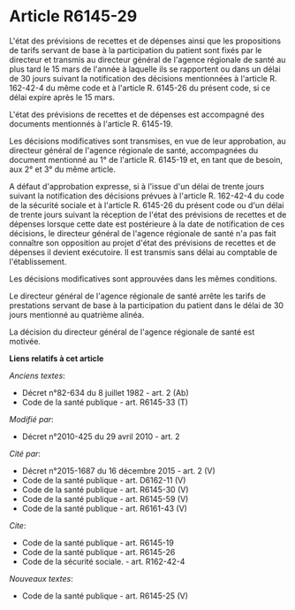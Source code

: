 # Article R6145-29

L'état des prévisions de recettes et de dépenses ainsi que les propositions de tarifs servant de base à la participation du
patient sont fixés par le directeur et transmis au directeur général de l'agence régionale de santé au plus tard le 15 mars
de l'année à laquelle ils se rapportent ou dans un délai de 30 jours suivant la notification des décisions mentionnées à
l'article R. 162-42-4 du même code et à l'article R. 6145-26 du présent code, si ce délai expire après le 15 mars. 

L'état des prévisions de recettes et de dépenses est accompagné des documents mentionnés à l'article R. 6145-19. 

Les décisions modificatives sont transmises, en vue de leur approbation, au directeur général de l'agence régionale de santé,
accompagnées du document mentionné au 1° de l'article R. 6145-19 et, en tant que de besoin, aux 2° et 3° du même article.

A défaut d'approbation expresse, si à l'issue d'un délai de trente jours suivant la notification des décisions prévues à
l'article R. 162-42-4 du code de la sécurité sociale et à l'article R. 6145-26 du présent code ou d'un délai de trente jours
suivant la réception de l'état des prévisions de recettes et de dépenses lorsque cette date est postérieure à la date de
notification de ces décisions, le directeur général de l'agence régionale de santé n'a pas fait connaître son opposition au
projet d'état des prévisions de recettes et de dépenses il devient exécutoire. Il est transmis sans délai au comptable de
l'établissement. 

Les décisions modificatives sont approuvées dans les mêmes conditions. 

Le directeur général de l'agence régionale de santé arrête les tarifs de prestations servant de base à la participation du
patient dans le délai de 30 jours mentionné au quatrième alinéa. 

La décision du directeur général de l'agence régionale de santé est motivée.

**Liens relatifs à cet article**

_Anciens textes_:

  - Décret n°82-634 du 8 juillet 1982 - art. 2 (Ab)
  - Code de la santé publique - art. R6145-33 (T)

_Modifié par_:

  - Décret n°2010-425 du 29 avril 2010 - art. 2

_Cité par_:

  - Décret n°2015-1687 du 16 décembre 2015 - art. 2 (V)
  - Code de la santé publique - art. D6162-11 (V)
  - Code de la santé publique - art. R6145-30 (V)
  - Code de la santé publique - art. R6145-59 (V)
  - Code de la santé publique - art. R6161-43 (V)

_Cite_:

  - Code de la santé publique - art. R6145-19
  - Code de la santé publique - art. R6145-26
  - Code de la sécurité sociale. - art. R162-42-4

_Nouveaux textes_:

  - Code de la santé publique - art. R6145-25 (V)
